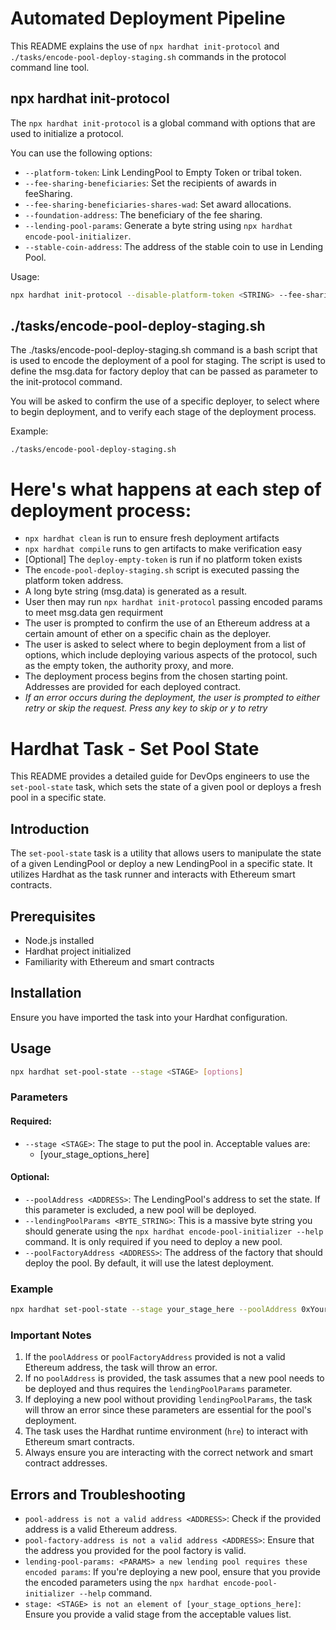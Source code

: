 # Automated Deployment Pipeline

This README explains the use of `npx hardhat init-protocol` and `./tasks/encode-pool-deploy-staging.sh` commands in the protocol command line tool. 

## npx hardhat init-protocol

The `npx hardhat init-protocol` is a global command with options that are used to initialize a protocol.

You can use the following options:

- `--platform-token`: Link LendingPool to Empty Token or tribal token.
- `--fee-sharing-beneficiaries`: Set the recipients of awards in feeSharing.
- `--fee-sharing-beneficiaries-shares-wad`: Set award allocations.
- `--foundation-address`: The beneficiary of the fee sharing.
- `--lending-pool-params`: Generate a byte string using `npx hardhat encode-pool-initializer`.
- `--stable-coin-address`: The address of the stable coin to use in Lending Pool.

Usage:
```bash
npx hardhat init-protocol --disable-platform-token <STRING> --fee-sharing-beneficiaries <STRING> --fee-sharing-beneficiaries-shares-wad <STRING> --foundation-address <STRING> --lending-pool-params <STRING> --stable-coin-address <STRING>
```

## ./tasks/encode-pool-deploy-staging.sh
The ./tasks/encode-pool-deploy-staging.sh command is a bash script that is used to encode the deployment of a pool for staging. The script is used to define the msg.data for factory deploy that can be passed as parameter to the init-protocol command.

You will be asked to confirm the use of a specific deployer, to select where to begin deployment, and to verify each stage of the deployment process.

Example:
```
./tasks/encode-pool-deploy-staging.sh
```

# Here's what happens at each step of deployment process:

- `npx hardhat clean` is run to ensure fresh deployment artifacts
- `npx hardhat compile` runs to gen artifacts to make verification easy
- [Optional] The `deploy-empty-token` is run if no platform token exists
- The `encode-pool-deploy-staging.sh` script is executed passing the platform token address.
- A long byte string (msg.data) is generated as a result.
- User then may run `npx hardhat init-protocol` passing encoded params to meet msg.data gen requirment
- The user is prompted to confirm the use of an Ethereum address at a certain amount of ether on a specific chain as the deployer.
- The user is asked to select where to begin deployment from a list of options, which include deploying various aspects of the protocol, such as the empty token, the authority proxy, and more.
- The deployment process begins from the chosen starting point. Addresses are provided for each deployed contract.
- *If an error occurs during the deployment, the user is prompted to either retry or skip the request. Press any key to skip or y to retry*

# Hardhat Task - Set Pool State

This README provides a detailed guide for DevOps engineers to use the `set-pool-state` task, which sets the state of a given pool or deploys a fresh pool in a specific state.

## Introduction

The `set-pool-state` task is a utility that allows users to manipulate the state of a given LendingPool or deploy a new LendingPool in a specific state. It utilizes Hardhat as the task runner and interacts with Ethereum smart contracts.

## Prerequisites

- Node.js installed
- Hardhat project initialized
- Familiarity with Ethereum and smart contracts

## Installation

Ensure you have imported the task into your Hardhat configuration.

## Usage

```bash
npx hardhat set-pool-state --stage <STAGE> [options]
```

### Parameters

#### Required:

- `--stage <STAGE>`: The stage to put the pool in. Acceptable values are:
  - [your_stage_options_here]

#### Optional:

- `--poolAddress <ADDRESS>`: The LendingPool's address to set the state. If this parameter is excluded, a new pool will be deployed.
- `--lendingPoolParams <BYTE_STRING>`: This is a massive byte string you should generate using the `npx hardhat encode-pool-initializer --help` command. It is only required if you need to deploy a new pool.
- `--poolFactoryAddress <ADDRESS>`: The address of the factory that should deploy the pool. By default, it will use the latest deployment.

### Example

```bash
npx hardhat set-pool-state --stage your_stage_here --poolAddress 0xYourPoolAddressHere
```

### Important Notes

1. If the `poolAddress` or `poolFactoryAddress` provided is not a valid Ethereum address, the task will throw an error.
2. If no `poolAddress` is provided, the task assumes that a new pool needs to be deployed and thus requires the `lendingPoolParams` parameter.
3. If deploying a new pool without providing `lendingPoolParams`, the task will throw an error since these parameters are essential for the pool's deployment.
4. The task uses the Hardhat runtime environment (`hre`) to interact with Ethereum smart contracts.
5. Always ensure you are interacting with the correct network and smart contract addresses.

## Errors and Troubleshooting

- `pool-address is not a valid address <ADDRESS>`: Check if the provided address is a valid Ethereum address.
- `pool-factory-address is not a valid address <ADDRESS>`: Ensure that the address you provided for the pool factory is valid.
- `lending-pool-params: <PARAMS> a new lending pool requires these encoded params`: If you're deploying a new pool, ensure that you provide the encoded parameters using the `npx hardhat encode-pool-initializer --help` command.
- `stage: <STAGE> is not an element of [your_stage_options_here]`: Ensure you provide a valid stage from the acceptable values list.
